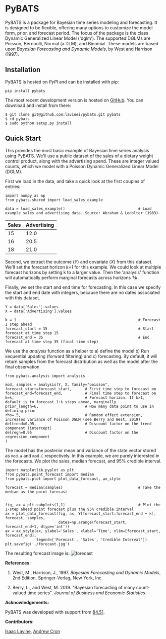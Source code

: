 # PyBATS

PyBATS is a package for Bayesian time series modeling and forecasting. It is designed to be flexible, offering many options to customize the model form, prior, and forecast period. The focus of the package is the class Dynamic Generalized Linear Model ('dglm'). The supported DGLMs are Poisson, Bernoulli, Normal (a DLM), and Binomial. These models are based upon *Bayesian Forecasting and Dynamic Models*, by West and Harrison (1997).

## Installation	
PyBATS is hosted on _PyPI_ and can be installed with pip:

```
pip install pybats
```

The most recent development version is hosted on [GitHub](https://github.com/lavinei/pybats). You can download and install from there:

```
$ git clone git@github.com:lavinei/pybats.git pybats
$ cd pybats
$ sudo python setup.py install
```

## Quick Start
This provides the most basic example of Bayesian time series analysis using PyBATS. We'll use a public dataset of the sales of a dietary weight control product, along with the advertising spend. These are integer valued counts, which we model with a Poisson Dynamic Generalized Linear Model (DGLM).

First we load in the data, and take a quick look at the first couples of entries:
```
import numpy as np
from pybats.shared import load_sales_example

data = load_sales_example()                                 # Load example sales and advertising data. Source: Abraham & Ledolter (1983)
```
| Sales | Advertising |
|-------|-------------|
| 15    | 12.0        |
| 16    | 20.5        |
| 18    | 21.0        |

Second, we extract the outcome (_Y_) and covariate (_X_) from this dataset. We'll set the forecast horizon _k=1_ for this example. We could look at multiple forecast horizons by setting k to a larger value. Then the 'analysis' function will automatically perform marginal forecasts across horizons _1:k_.

Finally, we set the start and end time for forecasting. In this case we specify the start and end date with integers, because there are no dates associated with this dataset.
```
Y = data['Sales'].values
X = data['Advertising'].values

k = 1                                                       # Forecast 1 step ahead
forecast_start = 15                                         # Start forecast at time step 15
forecast_end = 35                                           # End forecast at time step 35 (final time step)
```

We use the _analysis_ function as a helper to a) define the model b) Run sequential updating (forward filtering) and c) forecasting. By default, it will return samples from the forecast distribution as well as the model after the final observation.
```
from pybats.analysis import analysis

mod, samples = analysis(Y, X, family="poisson",
forecast_start=forecast_start,      # First time step to forecast on
forecast_end=forecast_end,          # Final time step to forecast on
k=k,                                # Forecast horizon. If k>1, default is to forecast 1:k steps ahead, marginally
prior_length=6,                     # How many data point to use in defining prior
rho=.5,                             # Random effect extension, increases variance of Poisson DGLM (see Berry and West, 2019)
deltrend=0.95,                      # Discount factor on the trend component (intercept)
delregn=0.95                        # Discount factor on the regression component
)
```

The model has the posterior mean and variance of the state vector stored as ```mod.a``` and ```mod.C``` respectively.  In this example, we are purely interested in the forecasts. We plot the sales, median forecast, and 95\% credible interval.
```
import matplotlib.pyplot as plt
from pybats.point_forecast import median
from pybats.plot import plot_data_forecast, ax_style

forecast = median(samples)                                  # Take the median as the point forecast


fig, ax = plt.subplots(1,1)                                 # Plot the 1-step ahead point forecast plus the 95% credible interval
ax = plot_data_forecast(fig, ax, Y[forecast_start:forecast_end + k], forecast, samples,
                        dates=np.arange(forecast_start, forecast_end+1, dtype='int'))
ax = ax_style(ax, ylabel='Sales', xlabel='Time', xlim=[forecast_start, forecast_end],
              legend=['Forecast', 'Sales', 'Credible Interval'])
plt.savefig('./forecast.jpg')
```

The resulting forecast image is:
![forecast](https://raw.githubusercontent.com/lavinei/pybats/master/examples/forecast.jpg?token=AFB5IUD5IC6S34A4VJM7MT25VYLZQ "1-step Forecasts and Credible Intervals")

**References:**

 1. West, M., Harrison, J., 1997. *Bayesian Forecasting and Dynamic Models*, 2nd Edition. Springer-Verlag,
New York, Inc.

2. Berry, L., and West, M. 2019. "Bayesian forecasting of many count-valued time series". *Journal of Business and Economic Statistics*.

**Acknowledgements:**

PyBATS was developed with support from [84.51](https://www.8451.com).

**Contributors:**

[Isaac Lavine](https://lavinei.github.io/), [Andrew Cron](https://www.linkedin.com/in/andrewjcron/)

